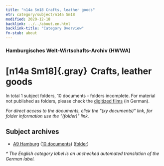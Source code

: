 ```yaml
---
title: "n14a Sm18 Crafts, leather goods"
etr: category/subject/n14a Sm18
modified: 2020-12-18
backlink: ../../about.en.html
backlink-title: "Category Overview"
fn-stub: about
---
```


### Hamburgisches Welt-Wirtschafts-Archiv (HWWA)
# [n14a Sm18]{.gray}&#8201; Crafts, leather goods&#160; 





In total 1 subject folders, 10 documents - folders incomplete.
For material not published as folders, please check the [digitized films](/film/h1_sh) (in German).

_For direct access to the documents, click the "(xy documents)" link, for folder information use the "(folder)" link._

## Subject archives


- [A9 Hamburg](../../../geo/about.en.html#A9) (<a href="https://dfg-viewer.de/show/?tx_dlf[id]=https://pm20.zbw.eu/mets/sh/1409xx/140905/1451xx/145147/public.mets.en.xml" target="_blank">10 documents</a>) ([folder](http://purl.org/pressemappe20/folder/sh/140905,145147))


_* The English category label is an unchecked automated translation of the German label._

